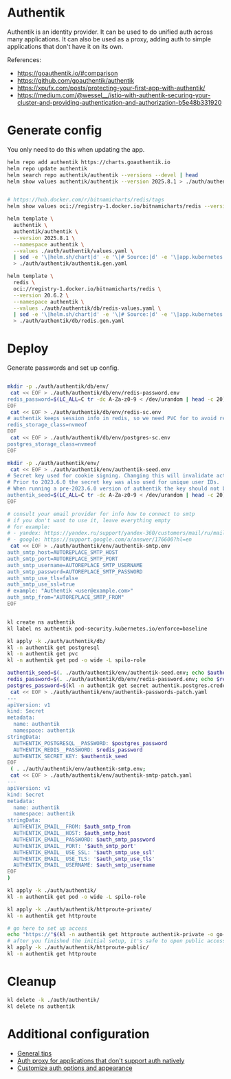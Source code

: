 
# Authentik

Authentik is an identity provider.
It can be used to do unified auth across many applications.
It can also be used as a proxy, adding auth to simple applications that don't have it on its own.

References:
- https://goauthentik.io/#comparison
- https://github.com/goauthentik/authentik
- https://xpufx.com/posts/protecting-your-first-app-with-authentik/
- https://medium.com/@wessel__/istio-with-authentik-securing-your-cluster-and-providing-authentication-and-authorization-b5e48b331920

# Generate config

You only need to do this when updating the app.

```bash
helm repo add authentik https://charts.goauthentik.io
helm repo update authentik
helm search repo authentik/authentik --versions --devel | head
helm show values authentik/authentik --version 2025.8.1 > ./auth/authentik/default-values.yaml
```

```bash

# https://hub.docker.com/r/bitnamicharts/redis/tags
helm show values oci://registry-1.docker.io/bitnamicharts/redis --version 20.6.2 > ./auth/authentik/redis-default-values.yaml

helm template \
  authentik \
  authentik/authentik \
  --version 2025.8.1 \
  --namespace authentik \
  --values ./auth/authentik/values.yaml \
  | sed -e '\|helm.sh/chart|d' -e '\|# Source:|d' -e '\|app.kubernetes.io/managed-by|d' -e '\|app.kubernetes.io/part-of|d' -e '\|app.kubernetes.io/version|d' \
  > ./auth/authentik/authentik.gen.yaml

helm template \
  redis \
  oci://registry-1.docker.io/bitnamicharts/redis \
  --version 20.6.2 \
  --namespace authentik \
  --values ./auth/authentik/db/redis-values.yaml \
  | sed -e '\|helm.sh/chart|d' -e '\|# Source:|d' -e '\|app.kubernetes.io/managed-by|d' -e '\|app.kubernetes.io/part-of|d' -e '\|app.kubernetes.io/version|d' -e 's/redis-data/data/' \
  > ./auth/authentik/db/redis.gen.yaml

```

# Deploy

Generate passwords and set up config.

```bash

mkdir -p ./auth/authentik/db/env/
 cat << EOF > ./auth/authentik/db/env/redis-password.env
redis_password=$(LC_ALL=C tr -dc A-Za-z0-9 < /dev/urandom | head -c 20)
EOF
 cat << EOF > ./auth/authentik/db/env/redis-sc.env
# authentik keeps session info in redis, so we need PVC for to avoid resetting sessions on restart
redis_storage_class=nvmeof
EOF
 cat << EOF > ./auth/authentik/db/env/postgres-sc.env
postgres_storage_class=nvmeof
EOF

mkdir -p ./auth/authentik/env/
 cat << EOF > ./auth/authentik/env/authentik-seed.env
# Secret key used for cookie signing. Changing this will invalidate active sessions.
# Prior to 2023.6.0 the secret key was also used for unique user IDs.
# When running a pre-2023.6.0 version of authentik the key should not be changed after the first install.
authentik_seed=$(LC_ALL=C tr -dc A-Za-z0-9 < /dev/urandom | head -c 20)
EOF

# consult your email provider for info how to connect to smtp
# if you don't want to use it, leave everything empty
# for example:
# - yandex: https://yandex.ru/support/yandex-360/customers/mail/ru/mail-clients/others.html#smtpsetting
# - google: https://support.google.com/a/answer/176600?hl=en
 cat << EOF > ./auth/authentik/env/authentik-smtp.env
auth_smtp_host=AUTOREPLACE_SMTP_HOST
auth_smtp_port=AUTOREPLACE_SMTP_PORT
auth_smtp_username=AUTOREPLACE_SMTP_USERNAME
auth_smtp_password=AUTOREPLACE_SMTP_PASSWORD
auth_smtp_use_tls=false
auth_smtp_use_ssl=true
# example: "Authentik <user@example.com>"
auth_smtp_from="AUTOREPLACE_SMTP_FROM"
EOF

```

```bash

kl create ns authentik
kl label ns authentik pod-security.kubernetes.io/enforce=baseline

kl apply -k ./auth/authentik/db/
kl -n authentik get postgresql
kl -n authentik get pvc
kl -n authentik get pod -o wide -L spilo-role

authentik_seed=$(. ./auth/authentik/env/authentik-seed.env; echo $authentik_seed)
redis_password=$(. ./auth/authentik/db/env/redis-password.env; echo $redis_password)
postgres_password=$(kl -n authentik get secret authentik.postgres.credentials.postgresql.acid.zalan.do --template='{{.data.password | base64decode | printf "%s\n" }}')
 cat << EOF > ./auth/authentik/env/authentik-passwords-patch.yaml
---
apiVersion: v1
kind: Secret
metadata:
  name: authentik
  namespace: authentik
stringData:
  AUTHENTIK_POSTGRESQL__PASSWORD: $postgres_password
  AUTHENTIK_REDIS__PASSWORD: $redis_password
  AUTHENTIK_SECRET_KEY: $authentik_seed
EOF
 ( . ./auth/authentik/env/authentik-smtp.env;
 cat << EOF > ./auth/authentik/env/authentik-smtp-patch.yaml
---
apiVersion: v1
kind: Secret
metadata:
  name: authentik
  namespace: authentik
stringData:
  AUTHENTIK_EMAIL__FROM: $auth_smtp_from
  AUTHENTIK_EMAIL__HOST: $auth_smtp_host
  AUTHENTIK_EMAIL__PASSWORD: $auth_smtp_password
  AUTHENTIK_EMAIL__PORT: '$auth_smtp_port'
  AUTHENTIK_EMAIL__USE_SSL: '$auth_smtp_use_ssl'
  AUTHENTIK_EMAIL__USE_TLS: '$auth_smtp_use_tls'
  AUTHENTIK_EMAIL__USERNAME: $auth_smtp_username
EOF
)

kl apply -k ./auth/authentik/
kl -n authentik get pod -o wide -L spilo-role

kl apply -k ./auth/authentik/httproute-private/
kl -n authentik get httproute

# go here to set up access
echo "https://"$(kl -n authentik get httproute authentik-private -o go-template --template "{{ (index .spec.hostnames 0)}}")/if/flow/initial-setup/
# after you finished the initial setup, it's safe to open public access to authentik
kl apply -k ./auth/authentik/httproute-public/
kl -n authentik get httproute

```

# Cleanup

```bash
kl delete -k ./auth/authentik/
kl delete ns authentik
```

# Additional configuration

- [General tips](./tips.md)
- [Auth proxy for applications that don't support auth natively](./proxy.md)
- [Customize auth options and appearance](./flow-configuration.md)
